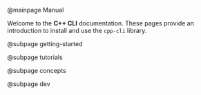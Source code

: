 @mainpage Manual

Welcome to the **C++ CLI** documentation. These pages provide an introduction to install
and use the ``cpp-cli`` library.

@subpage getting-started

@subpage tutorials

@subpage concepts

@subpage dev